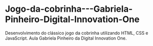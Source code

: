 # Jogo-da-cobrinha---Gabriela-Pinheiro-Digital-Innovation-One
Desenvolvimento do clássico jogo da cobrinha utilizando HTML, CSS e JavaScript. Aula Gabriela Pinheiro da Digital Innovation One.
